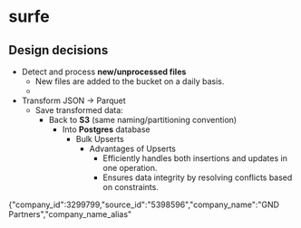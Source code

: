 # surfe

## Design decisions
- Detect and process **new/unprocessed files**
  - New files are added to the bucket on a daily basis.
  - 
- Transform JSON → Parquet
  - Save transformed data:
      - Back to **S3** (same naming/partitioning convention)
        - Into **Postgres** database
          - Bulk Upserts
            - Advantages of Upserts
                - Efficiently handles both insertions and updates in one operation.
                - Ensures data integrity by resolving conflicts based on constraints.



{"company_id":3299799,"source_id":"5398596","company_name":"GND Partners","company_name_alias"